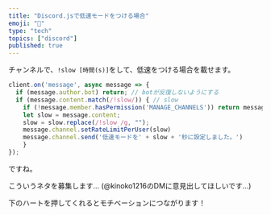 ```yaml
---
title: "Discord.jsで低速モードをつける場合"
emoji: "💨"
type: "tech"
topics: ["discord"]
published: true
---
```


チャンネルで、`!slow [時間(s)]`をして、低速をつける場合を載せます。
```js
client.on('message', async message => {
  if (message.author.bot) return; // botが反復しないようにする
  if (message.content.match(/!slow/)) { // slow
    if (!message.member.hasPermission('MANAGE_CHANNELS')) return message.channel.send('権限がありません')
    let slow = message.content;
    slow = slow.replace(/!slow /g, "");
    message.channel.setRateLimitPerUser(slow)
    message.channel.send('低速モードを' + slow + '秒に設定しました。')
    }
});
```
ですね。

こういうネタを募集します...
(@kinoko1216のDMに意見出してほしいです...)

下のハートを押してくれるとモチベーションにつながります！

